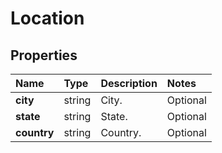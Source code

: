 # Location

## Properties <a name="properties"></a>

| Name | Type | Description | Notes |
| :----| :--- | :---------- | :---- |
| **city** | string | City. | Optional |
| **state** | string | State. | Optional |
| **country** | string | Country. | Optional |